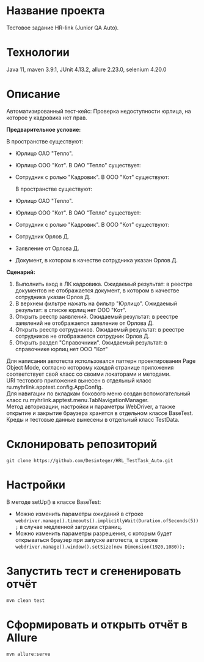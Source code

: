 # Название проекта

Тестовое задание HR-link (Junior QA Auto).

# Технологии

Java 11, maven 3.9.1, JUnit 4.13.2, allure 2.23.0, selenium 4.20.0

# Описание

Автоматизированный тест-кейс: Проверка недоступности юрлица, на которое у кадровика нет прав.

**Предварительное условие:**


  В пространстве существуют:  
* Юрлицо ОАО "Тепло".
* Юрлицо ООО "Кот".
  В ОАО "Тепло" существует:  
* Сотрудник с ролью "Кадровик".
  В ООО "Кот" существуют:  

  В пространстве существуют:
* Юрлицо ОАО "Тепло".
* Юрлицо ООО "Кот".
  В ОАО "Тепло" существует:
* Сотрудник с ролью "Кадровик".
  В ООО "Кот" существуют:

* Сотрудник Орлов Д.
* Заявление от Орлова Д.
* Документ, в котором в качестве сотрудника указан Орлов Д.

**Сценарий:**

1. Выполнить вход в ЛК кадровика.
   Ожидаемый результат: в реестре документов не отображается документ, в котором в качестве сотрудника указан Орлов Д.
2. В верхнем фильтре нажать на фильтр "Юрлицо".
   Ожидаемый результат: в списке юрлиц нет ООО "Кот".
3. Открыть реестр заявлений.
   Ожидаемый результат: в реестре заявлений не отображается заявление от Орлова Д.
4. Открыть реестр сотрудников.
   Ожидаемый результат: в реестре сотрудников не отображается сотрудник Орлов Д.
5. Открыть раздел "Справочники".
   Ожидаемый результат: в справочнике юрлиц нет ООО "Кот"

  Для написания автотеста использовался паттерн проектирования Page Object Mode, согласно которому каждой странице приложения соответствует свой класс со своими локаторами и методами.  
  URI тестового приложения вынесен в отдельный класс ru.myhrlink.apptest.config.AppConfig.  
  Для навигации по вкладкам бокового меню создан вспомогательный класс ru.myhrlink.apptest.menu.TabNavigationManager.  
  Метод авторизации, настройки и параметры WebDriver, а также открытие и закрытие браузера хранятся в отдельном классе BaseTest.  
  Креды и тестовые данные вынесены в отдельный класс TestData.

# Склонировать репозиторий
`git clone https://github.com/Desinteger/HRL_TestTask_Auto.git`

# Настройки

В методе setUp() в классе BaseTest:
- Можно изменить параметры ожиданий в строке `webdriver.manage().timeouts().implicitlyWait(Duration.ofSeconds(5));` в случае медленной загрузки страниц.
- Можно изменить параметры разрешения, с которым будет открываться браузер при запуске автотеста, в строке `webdriver.manage().window().setSize(new Dimension(1920,1080));`

# Запустить тест и сгененировать отчёт

`mvn clean test`

# Сформировать и открыть отчёт в Allure

`mvn allure:serve`
